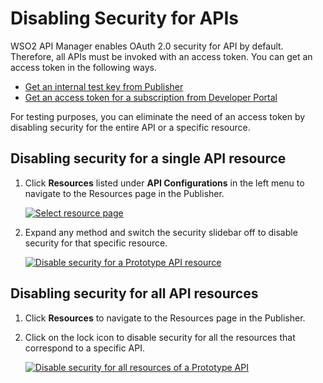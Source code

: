 # Disabling Security for APIs

WSO2 API Manager enables OAuth 2.0 security for API by default. Therefore, all APIs must be invoked with an access token. You can get an access token in the following ways.

- [Get an internal test key from Publisher]({{base_path}}/design/create-api/create-rest-api/test-a-rest-api/)
- [Get an access token for a subscription from Developer Portal]({{base_path}}/consume/consume-api-overview/)

For testing purposes, you can eliminate the need of an access token by disabling security for the entire API or a specific resource.

## Disabling security for a single API resource

1. Click **Resources** listed under **API Configurations** in the left menu to navigate to the Resources page in the Publisher.

     [![Select resource page]({{base_path}}/assets/img/learn/prototype-api/create-prototype-api-resource-page.png)]({{base_path}}/assets/img/learn/prototype-api/create-prototype-api-resource-page.png)

2. Expand any method and switch the security slidebar off to disable security for that specific resource.

     [![Disable security for a Prototype API resource]({{base_path}}/assets/img/learn/prototype-api/create-prototype-api-resource-disable-sec.png)]({{base_path}}/assets/img/learn/prototype-api/create-prototype-api-resource-disable-sec.png)

## Disabling security for all API resources

1. Click **Resources** to navigate to the Resources page in the Publisher.

2. Click on the lock icon to disable security for all the resources that correspond to a specific API.

     [![Disable security for all resources of a Prototype API]({{base_path}}/assets/img/learn/prototype-api/create-prototype-api-resource-disable-all-sec.png)]({{base_path}}/assets/img/learn/prototype-api/create-prototype-api-resource-disable-all-sec.png)